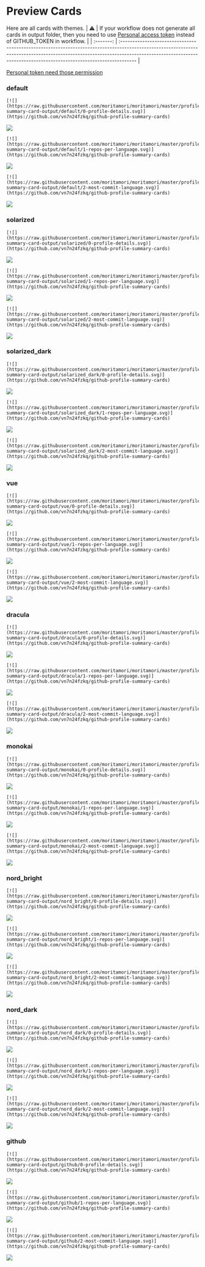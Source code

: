 
# Preview Cards

Here are all cards with themes.
| :warning: | If your workflow does not generate all cards in output folder, then you need to use [Personal access token](https://docs.github.com/en/actions/configuring-and-managing-workflows/creating-and-storing-encrypted-secrets) instead of GITHUB_TOKEN in workflow. |
| :-------: | :------------------------------------------------------------------------------------------------------------------------------------------------------------------------------------------------------------------------------------------------ |

[Personal token need those permission](https://github.com/vn7n24fzkq/github-profile-summary-cards/wiki/Personal-access-token-permissions)


### default


```
[![](https://raw.githubusercontent.com/moritamori/moritamori/master/profile-summary-card-output/default/0-profile-details.svg)](https://github.com/vn7n24fzkq/github-profile-summary-cards)
```
![](https://raw.githubusercontent.com/moritamori/moritamori/master/profile-summary-card-output/default/0-profile-details.svg)


```
[![](https://raw.githubusercontent.com/moritamori/moritamori/master/profile-summary-card-output/default/1-repos-per-language.svg)](https://github.com/vn7n24fzkq/github-profile-summary-cards)
```
![](https://raw.githubusercontent.com/moritamori/moritamori/master/profile-summary-card-output/default/1-repos-per-language.svg)


```
[![](https://raw.githubusercontent.com/moritamori/moritamori/master/profile-summary-card-output/default/2-most-commit-language.svg)](https://github.com/vn7n24fzkq/github-profile-summary-cards)
```
![](https://raw.githubusercontent.com/moritamori/moritamori/master/profile-summary-card-output/default/2-most-commit-language.svg)


### solarized


```
[![](https://raw.githubusercontent.com/moritamori/moritamori/master/profile-summary-card-output/solarized/0-profile-details.svg)](https://github.com/vn7n24fzkq/github-profile-summary-cards)
```
![](https://raw.githubusercontent.com/moritamori/moritamori/master/profile-summary-card-output/solarized/0-profile-details.svg)


```
[![](https://raw.githubusercontent.com/moritamori/moritamori/master/profile-summary-card-output/solarized/1-repos-per-language.svg)](https://github.com/vn7n24fzkq/github-profile-summary-cards)
```
![](https://raw.githubusercontent.com/moritamori/moritamori/master/profile-summary-card-output/solarized/1-repos-per-language.svg)


```
[![](https://raw.githubusercontent.com/moritamori/moritamori/master/profile-summary-card-output/solarized/2-most-commit-language.svg)](https://github.com/vn7n24fzkq/github-profile-summary-cards)
```
![](https://raw.githubusercontent.com/moritamori/moritamori/master/profile-summary-card-output/solarized/2-most-commit-language.svg)


### solarized_dark


```
[![](https://raw.githubusercontent.com/moritamori/moritamori/master/profile-summary-card-output/solarized_dark/0-profile-details.svg)](https://github.com/vn7n24fzkq/github-profile-summary-cards)
```
![](https://raw.githubusercontent.com/moritamori/moritamori/master/profile-summary-card-output/solarized_dark/0-profile-details.svg)


```
[![](https://raw.githubusercontent.com/moritamori/moritamori/master/profile-summary-card-output/solarized_dark/1-repos-per-language.svg)](https://github.com/vn7n24fzkq/github-profile-summary-cards)
```
![](https://raw.githubusercontent.com/moritamori/moritamori/master/profile-summary-card-output/solarized_dark/1-repos-per-language.svg)


```
[![](https://raw.githubusercontent.com/moritamori/moritamori/master/profile-summary-card-output/solarized_dark/2-most-commit-language.svg)](https://github.com/vn7n24fzkq/github-profile-summary-cards)
```
![](https://raw.githubusercontent.com/moritamori/moritamori/master/profile-summary-card-output/solarized_dark/2-most-commit-language.svg)


### vue


```
[![](https://raw.githubusercontent.com/moritamori/moritamori/master/profile-summary-card-output/vue/0-profile-details.svg)](https://github.com/vn7n24fzkq/github-profile-summary-cards)
```
![](https://raw.githubusercontent.com/moritamori/moritamori/master/profile-summary-card-output/vue/0-profile-details.svg)


```
[![](https://raw.githubusercontent.com/moritamori/moritamori/master/profile-summary-card-output/vue/1-repos-per-language.svg)](https://github.com/vn7n24fzkq/github-profile-summary-cards)
```
![](https://raw.githubusercontent.com/moritamori/moritamori/master/profile-summary-card-output/vue/1-repos-per-language.svg)


```
[![](https://raw.githubusercontent.com/moritamori/moritamori/master/profile-summary-card-output/vue/2-most-commit-language.svg)](https://github.com/vn7n24fzkq/github-profile-summary-cards)
```
![](https://raw.githubusercontent.com/moritamori/moritamori/master/profile-summary-card-output/vue/2-most-commit-language.svg)


### dracula


```
[![](https://raw.githubusercontent.com/moritamori/moritamori/master/profile-summary-card-output/dracula/0-profile-details.svg)](https://github.com/vn7n24fzkq/github-profile-summary-cards)
```
![](https://raw.githubusercontent.com/moritamori/moritamori/master/profile-summary-card-output/dracula/0-profile-details.svg)


```
[![](https://raw.githubusercontent.com/moritamori/moritamori/master/profile-summary-card-output/dracula/1-repos-per-language.svg)](https://github.com/vn7n24fzkq/github-profile-summary-cards)
```
![](https://raw.githubusercontent.com/moritamori/moritamori/master/profile-summary-card-output/dracula/1-repos-per-language.svg)


```
[![](https://raw.githubusercontent.com/moritamori/moritamori/master/profile-summary-card-output/dracula/2-most-commit-language.svg)](https://github.com/vn7n24fzkq/github-profile-summary-cards)
```
![](https://raw.githubusercontent.com/moritamori/moritamori/master/profile-summary-card-output/dracula/2-most-commit-language.svg)


### monokai


```
[![](https://raw.githubusercontent.com/moritamori/moritamori/master/profile-summary-card-output/monokai/0-profile-details.svg)](https://github.com/vn7n24fzkq/github-profile-summary-cards)
```
![](https://raw.githubusercontent.com/moritamori/moritamori/master/profile-summary-card-output/monokai/0-profile-details.svg)


```
[![](https://raw.githubusercontent.com/moritamori/moritamori/master/profile-summary-card-output/monokai/1-repos-per-language.svg)](https://github.com/vn7n24fzkq/github-profile-summary-cards)
```
![](https://raw.githubusercontent.com/moritamori/moritamori/master/profile-summary-card-output/monokai/1-repos-per-language.svg)


```
[![](https://raw.githubusercontent.com/moritamori/moritamori/master/profile-summary-card-output/monokai/2-most-commit-language.svg)](https://github.com/vn7n24fzkq/github-profile-summary-cards)
```
![](https://raw.githubusercontent.com/moritamori/moritamori/master/profile-summary-card-output/monokai/2-most-commit-language.svg)


### nord_bright


```
[![](https://raw.githubusercontent.com/moritamori/moritamori/master/profile-summary-card-output/nord_bright/0-profile-details.svg)](https://github.com/vn7n24fzkq/github-profile-summary-cards)
```
![](https://raw.githubusercontent.com/moritamori/moritamori/master/profile-summary-card-output/nord_bright/0-profile-details.svg)


```
[![](https://raw.githubusercontent.com/moritamori/moritamori/master/profile-summary-card-output/nord_bright/1-repos-per-language.svg)](https://github.com/vn7n24fzkq/github-profile-summary-cards)
```
![](https://raw.githubusercontent.com/moritamori/moritamori/master/profile-summary-card-output/nord_bright/1-repos-per-language.svg)


```
[![](https://raw.githubusercontent.com/moritamori/moritamori/master/profile-summary-card-output/nord_bright/2-most-commit-language.svg)](https://github.com/vn7n24fzkq/github-profile-summary-cards)
```
![](https://raw.githubusercontent.com/moritamori/moritamori/master/profile-summary-card-output/nord_bright/2-most-commit-language.svg)


### nord_dark


```
[![](https://raw.githubusercontent.com/moritamori/moritamori/master/profile-summary-card-output/nord_dark/0-profile-details.svg)](https://github.com/vn7n24fzkq/github-profile-summary-cards)
```
![](https://raw.githubusercontent.com/moritamori/moritamori/master/profile-summary-card-output/nord_dark/0-profile-details.svg)


```
[![](https://raw.githubusercontent.com/moritamori/moritamori/master/profile-summary-card-output/nord_dark/1-repos-per-language.svg)](https://github.com/vn7n24fzkq/github-profile-summary-cards)
```
![](https://raw.githubusercontent.com/moritamori/moritamori/master/profile-summary-card-output/nord_dark/1-repos-per-language.svg)


```
[![](https://raw.githubusercontent.com/moritamori/moritamori/master/profile-summary-card-output/nord_dark/2-most-commit-language.svg)](https://github.com/vn7n24fzkq/github-profile-summary-cards)
```
![](https://raw.githubusercontent.com/moritamori/moritamori/master/profile-summary-card-output/nord_dark/2-most-commit-language.svg)


### github


```
[![](https://raw.githubusercontent.com/moritamori/moritamori/master/profile-summary-card-output/github/0-profile-details.svg)](https://github.com/vn7n24fzkq/github-profile-summary-cards)
```
![](https://raw.githubusercontent.com/moritamori/moritamori/master/profile-summary-card-output/github/0-profile-details.svg)


```
[![](https://raw.githubusercontent.com/moritamori/moritamori/master/profile-summary-card-output/github/1-repos-per-language.svg)](https://github.com/vn7n24fzkq/github-profile-summary-cards)
```
![](https://raw.githubusercontent.com/moritamori/moritamori/master/profile-summary-card-output/github/1-repos-per-language.svg)


```
[![](https://raw.githubusercontent.com/moritamori/moritamori/master/profile-summary-card-output/github/2-most-commit-language.svg)](https://github.com/vn7n24fzkq/github-profile-summary-cards)
```
![](https://raw.githubusercontent.com/moritamori/moritamori/master/profile-summary-card-output/github/2-most-commit-language.svg)


